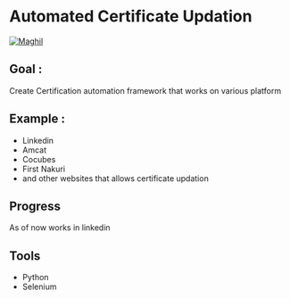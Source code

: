 # Automated Certificate Updation

[![Maghil](https://circleci.com/gh/Maghil/CertificateAdder.svg?style=shield)](https://circleci.com/gh/Maghil/CertificateAdder)
## Goal :

Create Certification automation framework that works on various platform

## Example : 

- Linkedin
- Amcat
- Cocubes
- First Nakuri
- and other websites that allows certificate updation


## Progress 

As of now works in linkedin

## Tools

- Python
- Selenium

